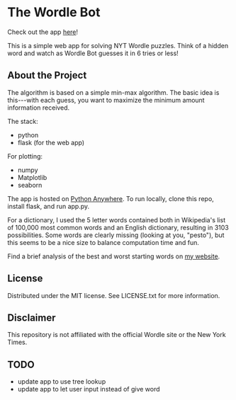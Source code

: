 # The Wordle Bot
Check out the app <a href="https://wordlebot.pythonanywhere.com/">here</a>!

This is a simple web app for solving NYT Wordle puzzles. Think of a hidden word and watch as Wordle Bot guesses it in 6 tries or less!

## About the Project
The algorithm is based on a simple min-max algorithm. The basic idea is this---with each guess, you want to maximize the minimum amount information received. 

The stack:
- python
- flask (for the web app)

For plotting:
- numpy
- Matplotlib
- seaborn

The app is hosted on <a href="https://www.pythonanywhere.com/">Python Anywhere</a>. To run locally, clone this repo, install flask, and run app.py.

For a dictionary, I used the 5 letter words contained both in Wikipedia's list of 100,000 most common words and an English dictionary, resulting in 3103 possibilities. Some words are clearly missing (looking at you, "pesto"), but this seems to be a nice size to balance computation time and fun.

Find a brief analysis of the best and worst starting words on <a href="zacharysparrow.github.io/projects/the_wordle_bot/">my website</a>.

## License
Distributed under the MIT license. See LICENSE.txt for more information.

## Disclaimer
This repository is not affiliated with the official Wordle site or the New York Times.

## TODO
- update app to use tree lookup
- update app to let user input instead of give word

